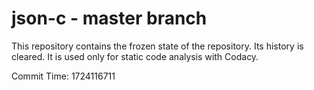# json-c - master branch

This repository contains the frozen state of the repository.
Its history is cleared. It is used only for static code
analysis with Codacy.

Commit Time: 1724116711